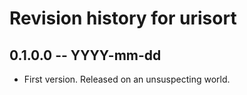 # Revision history for urisort

## 0.1.0.0  -- YYYY-mm-dd

* First version. Released on an unsuspecting world.
